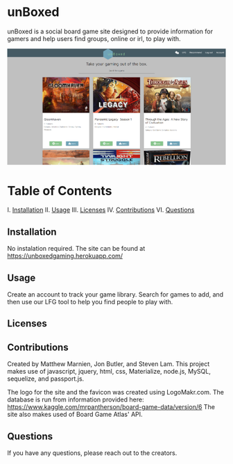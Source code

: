 # unBoxed

unBoxed is a social board game site designed to provide information for gamers and help users find groups, online or irl, to play with.

![Siteimage](public/assets/images/unBoxedMain.PNG)


# Table of Contents

I. [Installation](#installation)
II. [Usage](#usage)
III. [Licenses](#licenses)
IV. [Contributions](#contributions)
VI. [Questions](#questions)


## Installation

No instalation required. The site can be found at https://unboxedgaming.herokuapp.com/

## Usage

Create an account to track your game library. Search for games to add, and then use our LFG tool to help you find people to play with.

## Licenses

## Contributions
Created by Matthew Marnien, Jon Butler, and Steven Lam.
This project makes use of javascript, jquery, html, css, Materialize, node.js, MySQL, sequelize, and passport.js.  

The logo for the site and the favicon was created using LogoMakr.com. 
The database is run from information provided  here: https://www.kaggle.com/mrpantherson/board-game-data/version/6
The site also makes used of Board Game Atlas' API.


## Questions
If you have any questions, please reach out to the creators.

